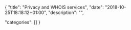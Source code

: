 {
"title": "Privacy and WHOIS services",
"date": "2018-10-25T18:18:12+01:00",
"description": "",

"categories": []
}

